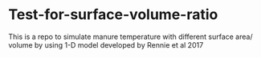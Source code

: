 # Test-for-surface-volume-ratio
This is a repo to simulate manure temperature with different surface area/ volume by using 1-D model developed by Rennie et al 2017
